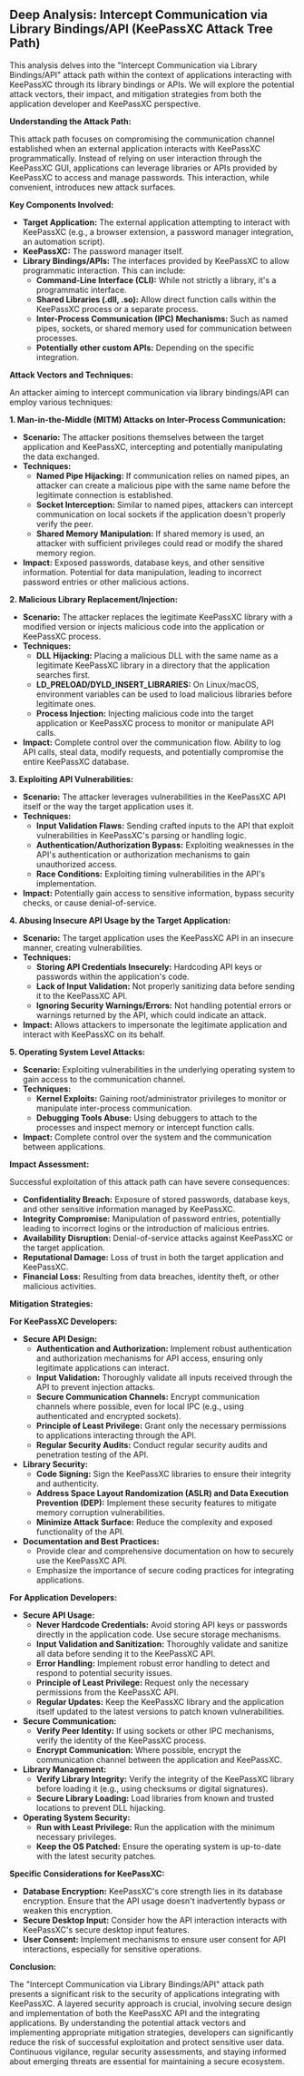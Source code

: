 ## Deep Analysis: Intercept Communication via Library Bindings/API (KeePassXC Attack Tree Path)

This analysis delves into the "Intercept Communication via Library Bindings/API" attack path within the context of applications interacting with KeePassXC through its library bindings or APIs. We will explore the potential attack vectors, their impact, and mitigation strategies from both the application developer and KeePassXC perspective.

**Understanding the Attack Path:**

This attack path focuses on compromising the communication channel established when an external application interacts with KeePassXC programmatically. Instead of relying on user interaction through the KeePassXC GUI, applications can leverage libraries or APIs provided by KeePassXC to access and manage passwords. This interaction, while convenient, introduces new attack surfaces.

**Key Components Involved:**

* **Target Application:** The external application attempting to interact with KeePassXC (e.g., a browser extension, a password manager integration, an automation script).
* **KeePassXC:** The password manager itself.
* **Library Bindings/APIs:** The interfaces provided by KeePassXC to allow programmatic interaction. This can include:
    * **Command-Line Interface (CLI):** While not strictly a library, it's a programmatic interface.
    * **Shared Libraries (.dll, .so):**  Allow direct function calls within the KeePassXC process or a separate process.
    * **Inter-Process Communication (IPC) Mechanisms:**  Such as named pipes, sockets, or shared memory used for communication between processes.
    * **Potentially other custom APIs:** Depending on the specific integration.

**Attack Vectors and Techniques:**

An attacker aiming to intercept communication via library bindings/API can employ various techniques:

**1. Man-in-the-Middle (MITM) Attacks on Inter-Process Communication:**

* **Scenario:** The attacker positions themselves between the target application and KeePassXC, intercepting and potentially manipulating the data exchanged.
* **Techniques:**
    * **Named Pipe Hijacking:** If communication relies on named pipes, an attacker can create a malicious pipe with the same name before the legitimate connection is established.
    * **Socket Interception:** Similar to named pipes, attackers can intercept communication on local sockets if the application doesn't properly verify the peer.
    * **Shared Memory Manipulation:** If shared memory is used, an attacker with sufficient privileges could read or modify the shared memory region.
* **Impact:**  Exposed passwords, database keys, and other sensitive information. Potential for data manipulation, leading to incorrect password entries or other malicious actions.

**2. Malicious Library Replacement/Injection:**

* **Scenario:** The attacker replaces the legitimate KeePassXC library with a modified version or injects malicious code into the application or KeePassXC process.
* **Techniques:**
    * **DLL Hijacking:** Placing a malicious DLL with the same name as a legitimate KeePassXC library in a directory that the application searches first.
    * **LD_PRELOAD/DYLD_INSERT_LIBRARIES:** On Linux/macOS, environment variables can be used to load malicious libraries before legitimate ones.
    * **Process Injection:** Injecting malicious code into the target application or KeePassXC process to monitor or manipulate API calls.
* **Impact:** Complete control over the communication flow. Ability to log API calls, steal data, modify requests, and potentially compromise the entire KeePassXC database.

**3. Exploiting API Vulnerabilities:**

* **Scenario:** The attacker leverages vulnerabilities in the KeePassXC API itself or the way the target application uses it.
* **Techniques:**
    * **Input Validation Flaws:** Sending crafted inputs to the API that exploit vulnerabilities in KeePassXC's parsing or handling logic.
    * **Authentication/Authorization Bypass:** Exploiting weaknesses in the API's authentication or authorization mechanisms to gain unauthorized access.
    * **Race Conditions:** Exploiting timing vulnerabilities in the API's implementation.
* **Impact:**  Potentially gain access to sensitive information, bypass security checks, or cause denial-of-service.

**4. Abusing Insecure API Usage by the Target Application:**

* **Scenario:** The target application uses the KeePassXC API in an insecure manner, creating vulnerabilities.
* **Techniques:**
    * **Storing API Credentials Insecurely:**  Hardcoding API keys or passwords within the application's code.
    * **Lack of Input Validation:** Not properly sanitizing data before sending it to the KeePassXC API.
    * **Ignoring Security Warnings/Errors:**  Not handling potential errors or warnings returned by the API, which could indicate an attack.
* **Impact:**  Allows attackers to impersonate the legitimate application and interact with KeePassXC on its behalf.

**5. Operating System Level Attacks:**

* **Scenario:** Exploiting vulnerabilities in the underlying operating system to gain access to the communication channel.
* **Techniques:**
    * **Kernel Exploits:** Gaining root/administrator privileges to monitor or manipulate inter-process communication.
    * **Debugging Tools Abuse:** Using debuggers to attach to the processes and inspect memory or intercept function calls.
* **Impact:**  Complete control over the system and the communication between applications.

**Impact Assessment:**

Successful exploitation of this attack path can have severe consequences:

* **Confidentiality Breach:**  Exposure of stored passwords, database keys, and other sensitive information managed by KeePassXC.
* **Integrity Compromise:**  Manipulation of password entries, potentially leading to incorrect logins or the introduction of malicious entries.
* **Availability Disruption:**  Denial-of-service attacks against KeePassXC or the target application.
* **Reputational Damage:**  Loss of trust in both the target application and KeePassXC.
* **Financial Loss:**  Resulting from data breaches, identity theft, or other malicious activities.

**Mitigation Strategies:**

**For KeePassXC Developers:**

* **Secure API Design:**
    * **Authentication and Authorization:** Implement robust authentication and authorization mechanisms for API access, ensuring only legitimate applications can interact.
    * **Input Validation:** Thoroughly validate all inputs received through the API to prevent injection attacks.
    * **Secure Communication Channels:**  Encrypt communication channels where possible, even for local IPC (e.g., using authenticated and encrypted sockets).
    * **Principle of Least Privilege:**  Grant only the necessary permissions to applications interacting through the API.
    * **Regular Security Audits:** Conduct regular security audits and penetration testing of the API.
* **Library Security:**
    * **Code Signing:** Sign the KeePassXC libraries to ensure their integrity and authenticity.
    * **Address Space Layout Randomization (ASLR) and Data Execution Prevention (DEP):**  Implement these security features to mitigate memory corruption vulnerabilities.
    * **Minimize Attack Surface:**  Reduce the complexity and exposed functionality of the API.
* **Documentation and Best Practices:**
    * Provide clear and comprehensive documentation on how to securely use the KeePassXC API.
    * Emphasize the importance of secure coding practices for integrating applications.

**For Application Developers:**

* **Secure API Usage:**
    * **Never Hardcode Credentials:** Avoid storing API keys or passwords directly in the application code. Use secure storage mechanisms.
    * **Input Validation and Sanitization:**  Thoroughly validate and sanitize all data before sending it to the KeePassXC API.
    * **Error Handling:**  Implement robust error handling to detect and respond to potential security issues.
    * **Principle of Least Privilege:**  Request only the necessary permissions from the KeePassXC API.
    * **Regular Updates:**  Keep the KeePassXC library and the application itself updated to the latest versions to patch known vulnerabilities.
* **Secure Communication:**
    * **Verify Peer Identity:** If using sockets or other IPC mechanisms, verify the identity of the KeePassXC process.
    * **Encrypt Communication:**  Where possible, encrypt the communication channel between the application and KeePassXC.
* **Library Management:**
    * **Verify Library Integrity:**  Verify the integrity of the KeePassXC library before loading it (e.g., using checksums or digital signatures).
    * **Secure Library Loading:**  Load libraries from known and trusted locations to prevent DLL hijacking.
* **Operating System Security:**
    * **Run with Least Privilege:**  Run the application with the minimum necessary privileges.
    * **Keep the OS Patched:**  Ensure the operating system is up-to-date with the latest security patches.

**Specific Considerations for KeePassXC:**

* **Database Encryption:** KeePassXC's core strength lies in its database encryption. Ensure that the API usage doesn't inadvertently bypass or weaken this encryption.
* **Secure Desktop Input:**  Consider how the API interaction interacts with KeePassXC's secure desktop input features.
* **User Consent:**  Implement mechanisms to ensure user consent for API interactions, especially for sensitive operations.

**Conclusion:**

The "Intercept Communication via Library Bindings/API" attack path presents a significant risk to the security of applications integrating with KeePassXC. A layered security approach is crucial, involving secure design and implementation of both the KeePassXC API and the integrating applications. By understanding the potential attack vectors and implementing appropriate mitigation strategies, developers can significantly reduce the risk of successful exploitation and protect sensitive user data. Continuous vigilance, regular security assessments, and staying informed about emerging threats are essential for maintaining a secure ecosystem.
